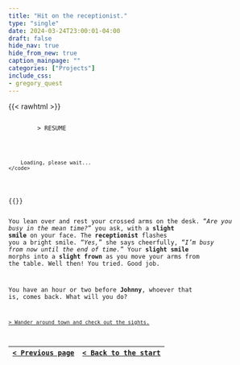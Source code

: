 ```yaml
---
title: "Hit on the receptionist."
type: "single"
date: 2024-03-24T23:00:01-04:00
draft: false
hide_nav: true
hide_from_new: true
caption_mainpage: ""
categories: ["Projects"]
include_css:
- gregory_quest
---
```


{{< rawhtml >}}
<p>
    <code>
        > RESUME
        <br />

        Loading, please wait...
    </code>
</p>
{{</ rawhtml >}}


You lean over and rest your crossed arms on the desk. “*Are you busy in the mean time?*” you ask, with a **slight smile** on your face. The **receptionist** flashes you a bright smile. “*Yes,*” she says cheerfully, “*I’m busy from now until the end of time.*” Your **slight smile** morphs into a **slight frown** as you move your arms from the table. Well then! You tried. Good job.

You have an hour or two before **Johnny**, whoever that is, comes back. What will you do?

[``> Wander around town and check out the sights.``](../77)

|[``< Previous page``](../76a)|[``< Back to the start``](../)|
|---|---|